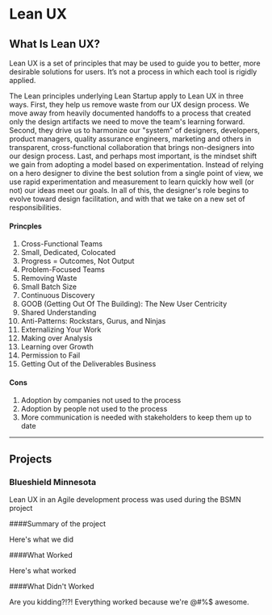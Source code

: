 Lean UX
======================

## What Is Lean UX?

Lean UX is a set of principles that may be used to guide you to better, more desirable solutions for users. It’s not a process in which each tool is rigidly applied.

The Lean principles underlying Lean Startup apply to Lean UX in three ways. First, they help us remove waste from our UX design process. We move away from heavily documented handoffs to a process that created only the design artifacts we need to move the team's learning forward. Second, they drive us to harmonize our "system" of designers, developers, product managers, quality assurance engineers, marketing and others in transparent, cross-functional collaboration that brings non-designers into our design process. Last, and perhaps most important, is the mindset shift we gain from adopting a model based on experimentation. Instead of relying on a hero designer to divine the best solution from a single point of view, we use rapid experimentation and measurement to learn quickly how well (or not) our ideas meet our goals. In all of this, the designer's role begins to evolve toward design facilitation, and with that we take on a new set of responsibilities.

#### Princples

1. Cross-Functional Teams
2. Small, Dedicated, Colocated
3. Progress = Outcomes, Not Output
4. Problem-Focused Teams
5. Removing Waste
6. Small Batch Size
7. Continuous Discovery
8. GOOB (Getting Out Of The Building): The New User Centricity
9. Shared Understanding
10. Anti-Patterns: Rockstars, Gurus, and Ninjas
11. Externalizing Your Work
12. Making over Analysis
13. Learning over Growth
14. Permission to Fail
15. Getting Out of the Deliverables Business

#### Cons

1. Adoption by companies not used to the process
2. Adoption by people not used to the process
3. More communication is needed with stakeholders to keep them up to date

***

## Projects

### Blueshield Minnesota

Lean UX in an Agile development process was used during the BSMN project

####Summary of the project

Here's what we did


####What Worked

Here's what worked


####What Didn't Worked

Are you kidding?!?! Everything worked because we're @#%$ awesome.
